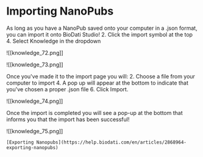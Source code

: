 # Importing NanoPubs

As long as you have a NanoPub saved onto your computer in a .json format, you can import it onto BioDati Studio!
2.  Click the import symbol at the top
4.  Select Knowledge in the dropdown

![[knowledge_72.png]]

![[knowledge_73.png]]

Once you've made it to the import page you will:
2.  Choose a file from your computer to import
4.  A pop up will appear at the bottom to indicate that you've chosen a proper .json file
6.  Click Import.

![[knowledge_74.png]]

   Once the import is completed you will see a pop-up at the bottom that informs you that the import has been successful!

![[knowledge_75.png]]

    [Exporting Nanopubs](https://help.biodati.com/en/articles/2868964-exporting-nanopubs)
